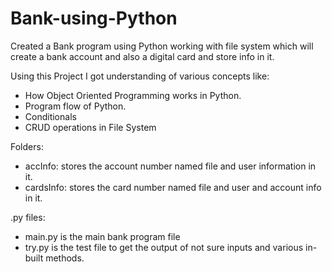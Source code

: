 # Bank-using-Python
Created a Bank program using Python working with file system which will create a bank account and also a digital card and store info in it.

Using this Project I got understanding of various concepts like:
  - How Object Oriented Programming works in Python.
  - Program flow of Python.
  - Conditionals
  - CRUD operations in File System

Folders:
  - accInfo: stores the account number named file and user information in it.
  - cardsInfo: stores the card number named file and user and account info in it.
  
.py files:
  - main.py is the main bank program file
  - try.py is the test file to get the output of not sure inputs and various in-built methods.
